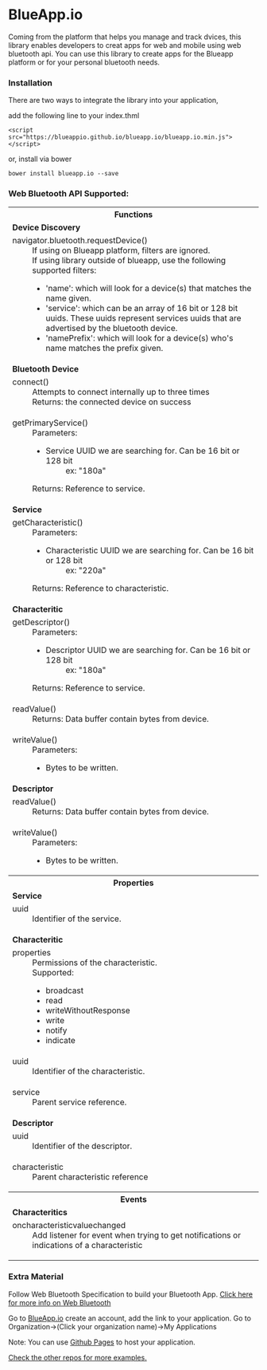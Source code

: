 # BlueApp.io

Coming from the platform that helps you manage and track dvices, this library enables developers to creat apps for web and mobile using web bluetooth api. You can use this library to create apps for the Blueapp platform or for your personal bluetooth needs.

### Installation

There are two ways to integrate the library into your application,

add the following line to your index.thml

```
<script src="https://blueappio.github.io/blueapp.io/blueapp.io.min.js"></script>
```

or, install via bower

```
bower install blueapp.io --save
```

### Web Bluetooth API Supported:
<table>
  <tbody>
    <tr>
      <th>Functions</th>
    </tr>
    <tr>
      <td><b>Device Discovery</b></td>
    </tr>
    <tr><td>
        <dl>
          <dt>navigator.bluetooth.requestDevice()</dt> 
          <dd>If using on Blueapp platform, filters are ignored.</dd>
          <dd> If using library outside of blueapp, use the following supported filters:
            <br>
            <ul>
              <li>'name': which will look for a device(s) that matches the name given.
              <li>'service': which can be an array of 16 bit or 128 bit uuids. These uuids represent services uuids that are advertised by the bluetooth device.
              <li>'namePrefix': which will look for a device(s) who's name matches the prefix given.
            </ul>
          </dd>
        </dl>
    </td></tr>
    <tr><td><b>Bluetooth Device</b></td></tr>
    <tr><td>
        <dl>
          <dt>connect()</dt>
          <dd>Attempts to connect internally up to three times</dd>
          <dd>Returns: the connected device on success</dd>
        </dl>
    </td></tr>
    <tr><td>
      <dl>
        <dt>getPrimaryService()</dt>
        <dd>
          Parameters:
          <ul>
            <li>Service UUID we are searching for. Can be 16 bit or 128 bit
            <dd> ex: "180a"</dd>
          </ul>
        </dd>
        <dd>Returns: Reference to service.</dd>
      </dl>
    </td></tr>
    <tr><td><b>Service</b></td></tr>
    <tr><td>
      <dl>
        <dt>getCharacteristic()</dt>
        <dd>
          Parameters:
          <ul>
            <li>Characteristic UUID we are searching for. Can be 16 bit or 128 bit
            <dd> ex: "220a"</dd>
          </ul>
        </dd>
        <dd>Returns: Reference to characteristic.</dd>
      </dl>
    </td></tr>
    <tr><td><b>Characteritic</b></td></tr>
    <tr><td>
      <dl>
        <dt>getDescriptor()</dt>
        <dd>
          Parameters:
          <ul>
            <li>Descriptor UUID we are searching for. Can be 16 bit or 128 bit
            <dd> ex: "180a"</dd>
          </ul>
        </dd>
        <dd>Returns: Reference to service.</dd>
      </dl>
    </td></tr>
    <tr><td>
      <dl>
        <dt>readValue()</dt>
        <dd>Returns: Data buffer contain bytes from device.</dd>
      </dl>
    </td></tr>
    <tr><td>
      <dl>
        <dt>writeValue()</dt>
        <dd>
          Parameters:
          <ul>
            <li>Bytes to be written.
          </ul>
        </dd>
      </dl>
    </td></tr>
    <tr><td><b>Descriptor</b></td></tr>
        <tr><td>
      <dl>
        <dt>readValue()</dt>
        <dd>Returns: Data buffer contain bytes from device.</dd>
      </dl>
    </td></tr>
    <tr><td>
      <dl>
        <dt>writeValue()</dt>
        <dd>
          Parameters:
          <ul>
            <li>Bytes to be written.
          </ul>
        </dd>
      </dl>
    </td></tr>
    <tr><th>Properties</th></tr>
    <tr><td><b>Service</b></td></tr>
    <tr><td>
      <dl>
        <dt>uuid</dt>
        <dd>Identifier of the service.</dd>
      </dl>
    </td></tr>
    <tr><td><b>Characteritic</b></td></tr>
    <tr><td>
        <dl>
          <dt>properties</dt>
          <dd>Permissions of the characteristic.</dd>
          <dd>
            Supported:
            <ul>
              <li> broadcast
              <li> read
              <li> writeWithoutResponse
              <li> write
              <li> notify
              <li> indicate
            </ul>
          </dd>
        </dl>
    </td></tr>
    <tr><td>
      <dl>
        <dt>uuid</dt>
        <dd>Identifier of the characteristic.</dd>
      </dl>
    </td></tr>
    <tr><td>
      <dl>
        <dt>service</dt>
        <dd>Parent service reference.</dd>
      </dl>
    </td></tr>
    <tr><td><b>Descriptor</b></td></tr>
    <tr><td>
      <dl>
        <dt>uuid</dt>
        <dd>Identifier of the descriptor.</dd>
      </dl>
    </td></tr>
    <tr><td>
      <dl>
        <dt>characteristic</dt>
        <dd>Parent characteristic reference</dd>
      </dl>
    </td></tr>
    <tr><th>Events</th><tr>
    <tr><td><b>Characteritics</b></td></tr>
    <tr><td>
      <dl>
        <dt>oncharacteristicvaluechanged</dt>
        <dd>Add listener for event when trying to get notifications or indications of a characteristic</dd>
      </dl>
    </td></tr>
  </tbody>
</table>

### Extra Material

Follow Web Bluetooth Specification to build your Bluetooth App. [Click here for more info on Web Bluetooth](https://www.w3.org/community/web-bluetooth/)

Go to [BlueApp.io](https://www.blueapp.io) create an account, add the link to your application. 
Go to Organization->(Click your organization name)->My Applications

Note: You can use [Github Pages](https://pages.github.com/) to host your application.

[Check the other repos for more examples.](https://github.com/blueappio)
